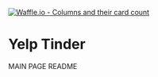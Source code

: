 [![Waffle.io - Columns and their card count](https://badge.waffle.io/CoolStuffIncorporated/yelp-search.png?columns=all)](https://waffle.io/CoolStuffIncorporated/yelp-search?utm_source=badge)
# Yelp Tinder

MAIN PAGE README